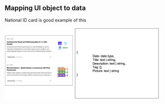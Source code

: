 <h2>Mapping UI object to data</h2>

<p>National ID card is good example of this</p>
<img src="./ui-to-data.png" />
